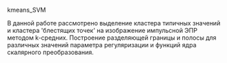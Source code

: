 kmeans_SVM

В данной работе рассмотрено выделение кластера типичных значений и кластера 'блестящих точек' на изображение импульсной ЭПР методом k-средних. Построение разделяющей границы и полосы для различных значений параметра регуляризации и функций ядра скалярного преобразования.